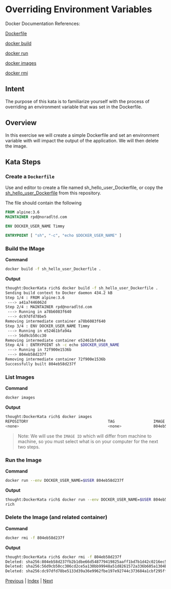# Overriding Environment Variables

Docker Documentation References:

[Dockerfile](https://docs.docker.com/engine/reference/builder/)

[docker build](https://docs.docker.com/engine/reference/commandline/build/)

[docker run](https://docs.docker.com/engine/reference/commandline/run/)

[docker images](https://docs.docker.com/engine/reference/commandline/images/)

[docker rmi](https://docs.docker.com/engine/reference/commandline/rmi/)


## Intent

The purpose of this kata is to familiarize yourself with the process of overriding an environment variable that was set in the Dockerfile.

## Overview

In this exercise we will create a simple Dockerfile and set an environment variable with will impact the output of the application. We will then delete the image.

## Kata Steps

### Create a `Dockerfile`

Use and editor to create a file named sh_hello_user_Dockerfile, or copy the [sh_hello_user_Dockerfile](sh_hello_user_Dockerfile) from this repository.

The file should contain the following

```Dockerfile
FROM alpine:3.6
MAINTAINER rpd@noradltd.com

ENV DOCKER_USER_NAME Timmy

ENTRYPOINT [ "sh", "-c", "echo $DOCKER_USER_NAME" ]
```

### Build the IMage

**Command**

```bash
docker build -f sh_hello_user_Dockerfile .
```

**Output**

```bash
thought:DockerKata rich$ docker build -f sh_hello_user_Dockerfile .
Sending build context to Docker daemon 434.2 kB
Step 1/4 : FROM alpine:3.6
 ---> a41a7446062d
Step 2/4 : MAINTAINER rpd@noradltd.com
 ---> Running in a78b6083f640
 ---> dc97dfd78be5
Removing intermediate container a78b6083f640
Step 3/4 : ENV DOCKER_USER_NAME Timmy
 ---> Running in e52461bfa94a
 ---> 56d9cb50cc30
Removing intermediate container e52461bfa94a
Step 4/4 : ENTRYPOINT sh -c echo $DOCKER_USER_NAME
 ---> Running in 72f900e1536b
 ---> 804eb58d237f
Removing intermediate container 72f900e1536b
Successfully built 804eb58d237f
```

### List Images

**Command**

```bash
docker images
```

**Output**

```bash
thought:DockerKata rich$ docker images
REPOSITORY                                   TAG                 IMAGE ID            CREATED             SIZE
<none>                                       <none>              804eb58d237f        3 seconds ago       3.97 MB
```

> Note: We will use the `IMAGE ID` which will differ from machine to machine, so you must select what is on your computer for the next two steps.

### Run the Image

**Command**

```bash
docker run --env DOCKER_USER_NAME=$USER 804eb58d237f
```

**Output**

```bash
thought:DockerKata rich$ docker run --env DOCKER_USER_NAME=$USER 804eb58d237f
rich
```

### Delete the Image (and related container)

**Command**

```bash
docker rmi -f 804eb58d237f
```

**Output**

```bash
thought:DockerKata rich$ docker rmi -f 804eb58d237f
Deleted: sha256:804eb58d237fb2b1dbe66d548779419825aaff1bd7b1d42c0216ec596569e846
Deleted: sha256:56d9cb50cc306cd2ce5a130bb99948a51d8261572a336b605a1304b74269ce1e
Deleted: sha256:dc97dfd78be5133d39a36e9962fbe197e92744c373684a1cbf295ff3afdaec69
```


[Previous](17_setting_envvars.md) | [Index](README.md) | [Next](19_publish_network_interfaces.md)
